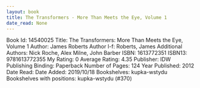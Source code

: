 ```yaml
---
layout: book
title: The Transformers - More Than Meets the Eye, Volume 1
date_read: None
---
```


Book Id: 14540025
Title: The Transformers: More Than Meets the Eye, Volume 1
Author: James Roberts
Author l-f: Roberts, James
Additional Authors: Nick Roche, Alex Milne, John Barber
ISBN: 1613772351
ISBN13: 9781613772355
My Rating: 0
Average Rating: 4.35
Publisher: IDW Publishing
Binding: Paperback
Number of Pages: 124
Year Published: 2012
Date Read: 
Date Added: 2019/10/18
Bookshelves: kupka-wstydu
Bookshelves with positions: kupka-wstydu (#370)

